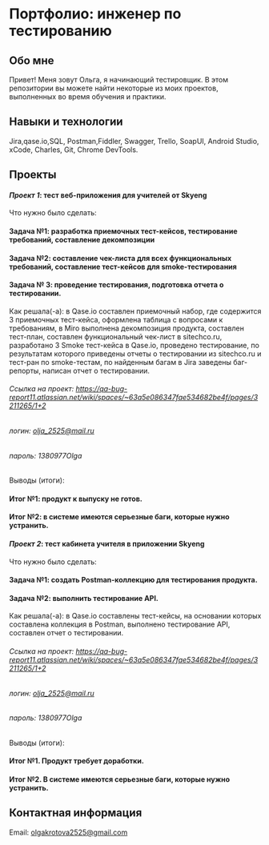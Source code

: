 # Портфолио: инженер по тестированию
## Обо мне
Привет! Меня зовут Ольга, я начинающий тестировщик.
В этом репозитории вы можете найти некоторые из моих проектов, выполненных во время обучения и практики.

## Навыки и технологии
Jira,qase.io,SQL, Postman,Fiddler, Swagger, Trello,
SoapUI, Android Studio, xCode, Charles, Git, Chrome DevTools.

## Проекты
#### *Проект 1*: тест веб-приложения для учителей от Skyeng

Что нужно было сделать:

#### Задача №1: разработка приемочных тест-кейсов, тестирование требований, составление декомпозиции

#### Задача №2: составление чек-листа для всех функциональных требований, составление тест-кейсов для smoke-тестирования

#### Задача № 3: проведение тестирования, подготовка отчета о тестировании.

Как решала(-а): в Qase.io составлен приемочный набор, где содержится 3 приемочных тест-кейса, оформлена таблица с вопросами к требованиям, в Miro выполнена декомпозиция продукта, составлен тест-план, составлен функциональный чек-лист в sitechco.ru, разработано 3 Smoke тест-кейса в Qase.io, проведено тестирование, по результатам которого приведены отчеты о тестировании из sitechco.ru и тест-ран по smoke-тестам, по найденным багам в Jira заведены баг-репорты, написан отчет о тестировании.

###### Ссылка на проект: https://qa-bug-report11.atlassian.net/wiki/spaces/~63a5e086347fae534682be4f/pages/3211265/1+2

###### логин: olja_2525@mail.ru

###### пароль: 1380977Olga

Выводы (итоги):

#### Итог №1: продукт к выпуску не готов.

#### Итог №2: в системе имеются серьезные баги, которые нужно устранить.

#### *Проект 2*: тест кабинета учителя в приложении Skyeng

Что нужно было сделать:

#### Задача №1: создать Postman-коллекцию для тестирования продукта. 

#### Задача №2: выполнить тестирование API. 

Как решала(-а): в Qase.io составлены тест-кейсы, на основании которых составлена коллекция в Postman, выполнено тестирование API, составлен отчет о тестировании.

###### Ссылка на проект: https://qa-bug-report11.atlassian.net/wiki/spaces/~63a5e086347fae534682be4f/pages/3211265/1+2

###### логин: olja_2525@mail.ru

###### пароль: 1380977Olga

Выводы (итоги):

#### Итог №1. Продукт требует доработки.

#### Итог №2. В системе имеются серьезные баги, которые нужно устранить.

## Контактная информация
Email: olgakrotova2525@gmail.com

